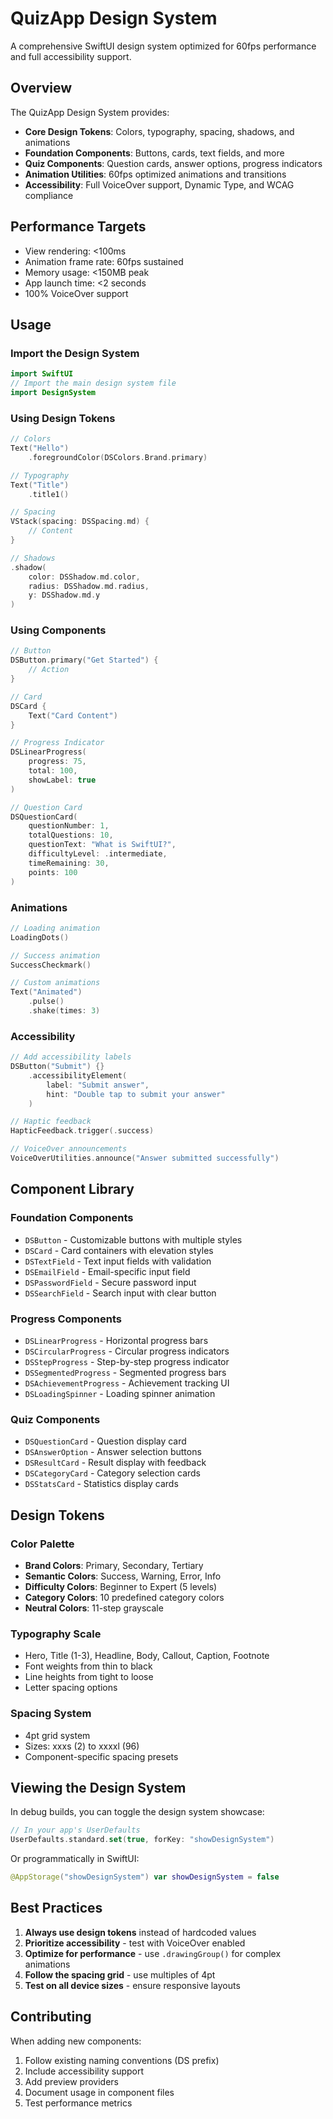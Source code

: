# QuizApp Design System

A comprehensive SwiftUI design system optimized for 60fps performance and full accessibility support.

## Overview

The QuizApp Design System provides:
- **Core Design Tokens**: Colors, typography, spacing, shadows, and animations
- **Foundation Components**: Buttons, cards, text fields, and more
- **Quiz Components**: Question cards, answer options, progress indicators
- **Animation Utilities**: 60fps optimized animations and transitions
- **Accessibility**: Full VoiceOver support, Dynamic Type, and WCAG compliance

## Performance Targets

- View rendering: <100ms
- Animation frame rate: 60fps sustained
- Memory usage: <150MB peak
- App launch time: <2 seconds
- 100% VoiceOver support

## Usage

### Import the Design System

```swift
import SwiftUI
// Import the main design system file
import DesignSystem
```

### Using Design Tokens

```swift
// Colors
Text("Hello")
    .foregroundColor(DSColors.Brand.primary)

// Typography
Text("Title")
    .title1()

// Spacing
VStack(spacing: DSSpacing.md) {
    // Content
}

// Shadows
.shadow(
    color: DSShadow.md.color,
    radius: DSShadow.md.radius,
    y: DSShadow.md.y
)
```

### Using Components

```swift
// Button
DSButton.primary("Get Started") {
    // Action
}

// Card
DSCard {
    Text("Card Content")
}

// Progress Indicator
DSLinearProgress(
    progress: 75,
    total: 100,
    showLabel: true
)

// Question Card
DSQuestionCard(
    questionNumber: 1,
    totalQuestions: 10,
    questionText: "What is SwiftUI?",
    difficultyLevel: .intermediate,
    timeRemaining: 30,
    points: 100
)
```

### Animations

```swift
// Loading animation
LoadingDots()

// Success animation
SuccessCheckmark()

// Custom animations
Text("Animated")
    .pulse()
    .shake(times: 3)
```

### Accessibility

```swift
// Add accessibility labels
DSButton("Submit") {}
    .accessibilityElement(
        label: "Submit answer",
        hint: "Double tap to submit your answer"
    )

// Haptic feedback
HapticFeedback.trigger(.success)

// VoiceOver announcements
VoiceOverUtilities.announce("Answer submitted successfully")
```

## Component Library

### Foundation Components
- `DSButton` - Customizable buttons with multiple styles
- `DSCard` - Card containers with elevation styles
- `DSTextField` - Text input fields with validation
- `DSEmailField` - Email-specific input field
- `DSPasswordField` - Secure password input
- `DSSearchField` - Search input with clear button

### Progress Components
- `DSLinearProgress` - Horizontal progress bars
- `DSCircularProgress` - Circular progress indicators
- `DSStepProgress` - Step-by-step progress indicator
- `DSSegmentedProgress` - Segmented progress bars
- `DSAchievementProgress` - Achievement tracking UI
- `DSLoadingSpinner` - Loading spinner animation

### Quiz Components
- `DSQuestionCard` - Question display card
- `DSAnswerOption` - Answer selection buttons
- `DSResultCard` - Result display with feedback
- `DSCategoryCard` - Category selection cards
- `DSStatsCard` - Statistics display cards

## Design Tokens

### Color Palette
- **Brand Colors**: Primary, Secondary, Tertiary
- **Semantic Colors**: Success, Warning, Error, Info
- **Difficulty Colors**: Beginner to Expert (5 levels)
- **Category Colors**: 10 predefined category colors
- **Neutral Colors**: 11-step grayscale

### Typography Scale
- Hero, Title (1-3), Headline, Body, Callout, Caption, Footnote
- Font weights from thin to black
- Line heights from tight to loose
- Letter spacing options

### Spacing System
- 4pt grid system
- Sizes: xxxs (2) to xxxxl (96)
- Component-specific spacing presets

## Viewing the Design System

In debug builds, you can toggle the design system showcase:

```swift
// In your app's UserDefaults
UserDefaults.standard.set(true, forKey: "showDesignSystem")
```

Or programmatically in SwiftUI:
```swift
@AppStorage("showDesignSystem") var showDesignSystem = false
```

## Best Practices

1. **Always use design tokens** instead of hardcoded values
2. **Prioritize accessibility** - test with VoiceOver enabled
3. **Optimize for performance** - use `.drawingGroup()` for complex animations
4. **Follow the spacing grid** - use multiples of 4pt
5. **Test on all device sizes** - ensure responsive layouts

## Contributing

When adding new components:
1. Follow existing naming conventions (DS prefix)
2. Include accessibility support
3. Add preview providers
4. Document usage in component files
5. Test performance metrics